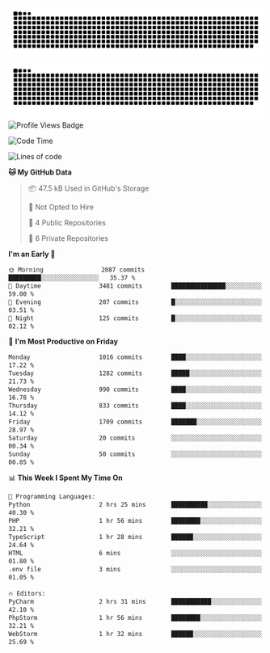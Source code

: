 <img src="https://github.com/nielsbaggerman/nielsbaggerman/blob/output/github-contribution-grid-snake.svg#gh-light-mode-only" alt="GitHub Snake Light">
<img src="https://github.com/nielsbaggerman/nielsbaggerman/blob/output/github-contribution-grid-snake-dark.svg#gh-dark-mode-only" alt="GitHub Snake Dark">
<img src="https://komarev.com/ghpvc/?username=nielsbaggerman&amp;label=Profile+Views" alt="Profile Views Badge" />

<!--START_SECTION:waka-->
![Code Time](http://img.shields.io/badge/Code%20Time-2%2C175%20hrs%2048%20mins-blue)

![Lines of code](https://img.shields.io/badge/From%20Hello%20World%20I%27ve%20Written-7.9%20million%20lines%20of%20code-blue)

**🐱 My GitHub Data** 

> 📦 47.5 kB Used in GitHub's Storage 
 > 
> 🚫 Not Opted to Hire
 > 
> 📜 4 Public Repositories 
 > 
> 🔑 6 Private Repositories 
 > 
**I'm an Early 🐤** 

```text
🌞 Morning                2087 commits        █████████░░░░░░░░░░░░░░░░   35.37 % 
🌆 Daytime                3481 commits        ███████████████░░░░░░░░░░   59.00 % 
🌃 Evening                207 commits         █░░░░░░░░░░░░░░░░░░░░░░░░   03.51 % 
🌙 Night                  125 commits         █░░░░░░░░░░░░░░░░░░░░░░░░   02.12 % 
```
📅 **I'm Most Productive on Friday** 

```text
Monday                   1016 commits        ████░░░░░░░░░░░░░░░░░░░░░   17.22 % 
Tuesday                  1282 commits        █████░░░░░░░░░░░░░░░░░░░░   21.73 % 
Wednesday                990 commits         ████░░░░░░░░░░░░░░░░░░░░░   16.78 % 
Thursday                 833 commits         ████░░░░░░░░░░░░░░░░░░░░░   14.12 % 
Friday                   1709 commits        ███████░░░░░░░░░░░░░░░░░░   28.97 % 
Saturday                 20 commits          ░░░░░░░░░░░░░░░░░░░░░░░░░   00.34 % 
Sunday                   50 commits          ░░░░░░░░░░░░░░░░░░░░░░░░░   00.85 % 
```


📊 **This Week I Spent My Time On** 

```text
💬 Programming Languages: 
Python                   2 hrs 25 mins       ██████████░░░░░░░░░░░░░░░   40.30 % 
PHP                      1 hr 56 mins        ████████░░░░░░░░░░░░░░░░░   32.21 % 
TypeScript               1 hr 28 mins        ██████░░░░░░░░░░░░░░░░░░░   24.64 % 
HTML                     6 mins              ░░░░░░░░░░░░░░░░░░░░░░░░░   01.80 % 
.env file                3 mins              ░░░░░░░░░░░░░░░░░░░░░░░░░   01.05 % 

🔥 Editors: 
PyCharm                  2 hrs 31 mins       ███████████░░░░░░░░░░░░░░   42.10 % 
PhpStorm                 1 hr 56 mins        ████████░░░░░░░░░░░░░░░░░   32.21 % 
WebStorm                 1 hr 32 mins        ██████░░░░░░░░░░░░░░░░░░░   25.69 % 
```


<!--END_SECTION:waka-->
